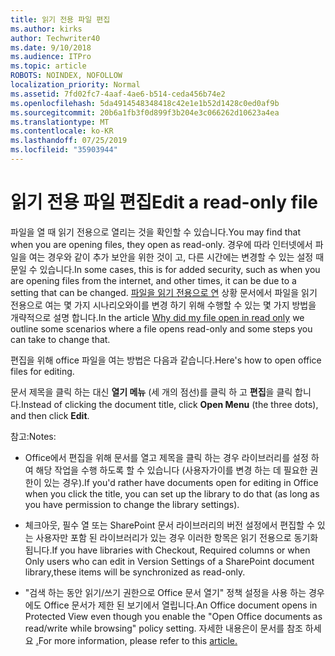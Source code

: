 ```yaml
---
title: 읽기 전용 파일 편집
ms.author: kirks
author: Techwriter40
ms.date: 9/10/2018
ms.audience: ITPro
ms.topic: article
ROBOTS: NOINDEX, NOFOLLOW
localization_priority: Normal
ms.assetid: 7fd02fc7-4aaf-4ae6-b514-ceda456b74e2
ms.openlocfilehash: 5da4914548348418c42e1e1b52d1428c0ed0af9b
ms.sourcegitcommit: 20b6a1fb3f0d899f3b204e3c066262d10623a4ea
ms.translationtype: MT
ms.contentlocale: ko-KR
ms.lasthandoff: 07/25/2019
ms.locfileid: "35903944"
---
```

# <a name="edit-a-read-only-file"></a><span data-ttu-id="bf1f3-102">읽기 전용 파일 편집</span><span class="sxs-lookup"><span data-stu-id="bf1f3-102">Edit a read-only file</span></span>

<span data-ttu-id="bf1f3-103">파일을 열 때 읽기 전용으로 열리는 것을 확인할 수 있습니다.</span><span class="sxs-lookup"><span data-stu-id="bf1f3-103">You may find that when you are opening files, they open as read-only.</span></span> <span data-ttu-id="bf1f3-104">경우에 따라 인터넷에서 파일을 여는 경우와 같이 추가 보안을 위한 것이 고, 다른 시간에는 변경할 수 있는 설정 때문일 수 있습니다.</span><span class="sxs-lookup"><span data-stu-id="bf1f3-104">In some cases, this is for added security, such as when you are opening files from the internet, and other times, it can be due to a setting that can be changed.</span></span> <span data-ttu-id="bf1f3-105">[파일을 읽기 전용으로 연](https://support.office.com/article/Why-did-my-file-open-read-only-3ab4b792-da50-4b38-8628-14c64e1f1d15) 상황 문서에서 파일을 읽기 전용으로 여는 몇 가지 시나리오와이를 변경 하기 위해 수행할 수 있는 몇 가지 방법을 개략적으로 설명 합니다.</span><span class="sxs-lookup"><span data-stu-id="bf1f3-105">In the article [Why did my file open in read only](https://support.office.com/article/Why-did-my-file-open-read-only-3ab4b792-da50-4b38-8628-14c64e1f1d15) we outline some scenarios where a file opens read-only and some steps you can take to change that.</span></span>

<span data-ttu-id="bf1f3-106">편집을 위해 office 파일을 여는 방법은 다음과 같습니다.</span><span class="sxs-lookup"><span data-stu-id="bf1f3-106">Here's how to open office files for editing.</span></span>

<span data-ttu-id="bf1f3-107">문서 제목을 클릭 하는 대신 **열기 메뉴** (세 개의 점선)를 클릭 하 고 **편집**을 클릭 합니다.</span><span class="sxs-lookup"><span data-stu-id="bf1f3-107">Instead of clicking the document title, click **Open Menu** (the three dots), and then click **Edit**.</span></span>

<span data-ttu-id="bf1f3-108">참고:</span><span class="sxs-lookup"><span data-stu-id="bf1f3-108">Notes:</span></span>

- <span data-ttu-id="bf1f3-109">Office에서 편집을 위해 문서를 열고 제목을 클릭 하는 경우 라이브러리를 설정 하 여 해당 작업을 수행 하도록 할 수 있습니다 (사용자가이를 변경 하는 데 필요한 권한이 있는 경우).</span><span class="sxs-lookup"><span data-stu-id="bf1f3-109">If you'd rather have documents open for editing in Office when you click the title, you can set up the library to do that (as long as you have permission to change the library settings).</span></span>

- <span data-ttu-id="bf1f3-110">체크아웃, 필수 열 또는 SharePoint 문서 라이브러리의 버전 설정에서 편집할 수 있는 사용자만 포함 된 라이브러리가 있는 경우 이러한 항목은 읽기 전용으로 동기화 됩니다.</span><span class="sxs-lookup"><span data-stu-id="bf1f3-110">If you have libraries with Checkout, Required columns or when Only users who can edit in Version Settings of a SharePoint document library,these items will be synchronized as read-only.</span></span>

- <span data-ttu-id="bf1f3-111">"검색 하는 동안 읽기/쓰기 권한으로 Office 문서 열기" 정책 설정을 사용 하는 경우에도 Office 문서가 제한 된 보기에서 열립니다.</span><span class="sxs-lookup"><span data-stu-id="bf1f3-111">An Office document opens in Protected View even though you enable the "Open Office documents as read/write while browsing" policy setting.</span></span> <span data-ttu-id="bf1f3-112">자세한 내용은이 문서를 참조 하세요 [.](https://support.microsoft.com/help/983047/an-office-document-opens-in-protected-view-even-though-you-enable-the)</span><span class="sxs-lookup"><span data-stu-id="bf1f3-112">For more information, please refer to this [article.](https://support.microsoft.com/help/983047/an-office-document-opens-in-protected-view-even-though-you-enable-the)</span></span>

